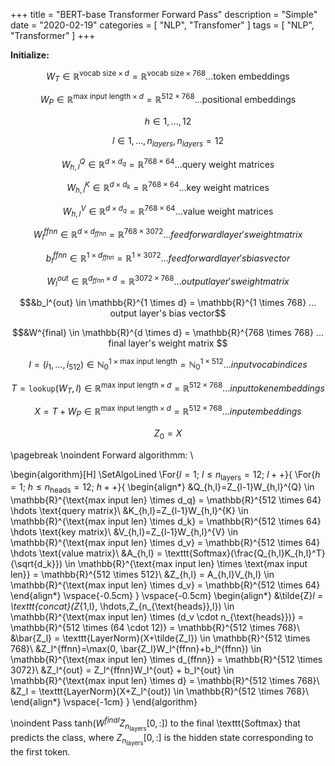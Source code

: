 +++
title = "BERT-base Transformer Forward Pass"
description = "Simple"
date = "2020-02-19"
categories = [ "NLP", "Transfomer" ]
tags = [
    "NLP",
    "Transformer"
]
+++


__Initialize:__

$$W_T \in \mathbb{R}^{\text{vocab size} \times d} = \mathbb{R}^{\text{vocab size} \times 768} ... \text{token embeddings}$$ 

$$W_P \in \mathbb{R}^{\text{max input length} \times d} = \mathbb{R}^{512 \times 768} ... \text{positional embeddings}$$

$$h \in {1,..., 12}$$

$$l \in {1,..., n_{layers}}, n_{layers}=12$$

$$W_{h,l}^Q \in \mathbb{R}^{d \times d_q} = \mathbb{R}^{768 \times 64} ...  \text{query weight matrices}$$

$$W_{h,l}^K \in \mathbb{R}^{d \times d_k} = \mathbb{R}^{768 \times 64} ...  \text{key weight matrices}$$

$$W_{h,l}^V \in \mathbb{R}^{d \times d_q} = \mathbb{R}^{768 \times 64} ...  \text{value weight matrices}$$ 

$$W_l^{ffnn} \in \mathbb{R}^{d \times d_{ffnn}} = \mathbb{R}^{768 \times 3072} ...  feedforward layer's weight matrix$$

$$b_l^{ffnn} \in \mathbb{R}^{1 \times d_{ffnn}} = \mathbb{R}^{1 \times 3072} ...  feedforward layer's bias vector$$

$$W_l^{out} \in \mathbb{R}^{d_{ffnn} \times d} = \mathbb{R}^{3072 \times 768} ...  output layer's weight matrix$$ 

$$&b_l^{out} \in \mathbb{R}^{1 \times d} = \mathbb{R}^{1 \times 768} ...  output layer's bias vector$$

$$&W^{final} \in \mathbb{R}^{d \times d} = \mathbb{R}^{768 \times 768} ... final layer's weight matrix
$$

$$I=(i_1,\hdots,i_{512}) \in \mathbb{N}_0^{1 \times \text{max input length}} = \mathbb{N}_0^{1 \times 512} ...  input vocab indices$$

$$T=\texttt{lookup}(W_T,I) \in \mathbb{R}^{\text{max input length} \times d} = \mathbb{R}^{512 \times 768} ...  input token embeddings$$

$$X = T + W_P  \in \mathbb{R}^{\text{max input length} \times d} = \mathbb{R}^{512 \times 768} ...  input embeddings$$

$$Z_0=X$$


\pagebreak 
\noindent Forward algorithmm: \\

\begin{algorithm}[H]
\SetAlgoLined
  \For{$l=1;\ l \leq n_{\text{layers}}=12;\ l++$}{
       \For{$h=1;\ h \leq n_{\text{heads}}=12;\ h++$}{
        \begin{align*}
        &Q_{h,l}=Z_{l-1}W_{h,l}^{Q} \in \mathbb{R}^{\text{max input len} \times d_q} = \mathbb{R}^{512 \times 64} \hdots \text{query matrix}\\
        &K_{h,l}=Z_{l-1}W_{h,l}^{K} \in \mathbb{R}^{\text{max input len} \times d_k} = \mathbb{R}^{512 \times 64} \hdots \text{key matrix}\\
        &V_{h,l}=Z_{l-1}W_{h,l}^{V} \in \mathbb{R}^{\text{max input len} \times d_v} = \mathbb{R}^{512 \times 64} \hdots \text{value matrix}\\
        &A_{h,l} = \texttt{Softmax}(\frac{Q_{h,l}K_{h,l}^T}{\sqrt{d_k}}) \in \mathbb{R}^{\text{max input len} \times \text{max input len}} = \mathbb{R}^{512 \times 512}\\
        &Z_{h,l} = A_{h,l}V_{h,l} \in \mathbb{R}^{\text{max input len} \times d_v} = \mathbb{R}^{512 \times 64}
        \end{align*}
        \vspace{-0.5cm}
       }
    \vspace{-0.5cm}
    \begin{align*}
    &\tilde{Z}_l = \texttt{concat}(Z_{1,l}, \hdots,Z_{n_{\text{heads}},l}) \in \mathbb{R}^{\text{max input len} \times (d_v \cdot n_{\text{heads}})} = \mathbb{R}^{512 \times (64 \cdot 12)} = \mathbb{R}^{512 \times 768}\\
    &\bar{Z_l} = \texttt{LayerNorm}(X+\tilde{Z_l}) \in \mathbb{R}^{512 \times 768}\\
    &Z_l^{ffnn}=\max(0, \bar{Z_l}W_l^{ffnn}+b_l^{ffnn}) \in \mathbb{R}^{\text{max input len} \times d_{ffnn}} = \mathbb{R}^{512 \times 3072}\\
    &Z_l^{out} = Z_l^{ffnn}W_l^{out} + b_l^{out} \in  \mathbb{R}^{\text{max input len} \times d} = \mathbb{R}^{512 \times 768}\\
    &Z_l = \texttt{LayerNorm}(X+Z_l^{out}) \in \mathbb{R}^{512 \times 768}\\
    \end{align*}
    \vspace{-1cm}
 }
\end{algorithm}

\noindent Pass $\text{tanh}(W^{final}Z_{n_{\text{layers}}}[0,:])$ to the final \texttt{Softmax} that predicts the class, where $Z_{n_{\text{layers}}}[0,:]$ is the hidden state corresponding to the first token.

